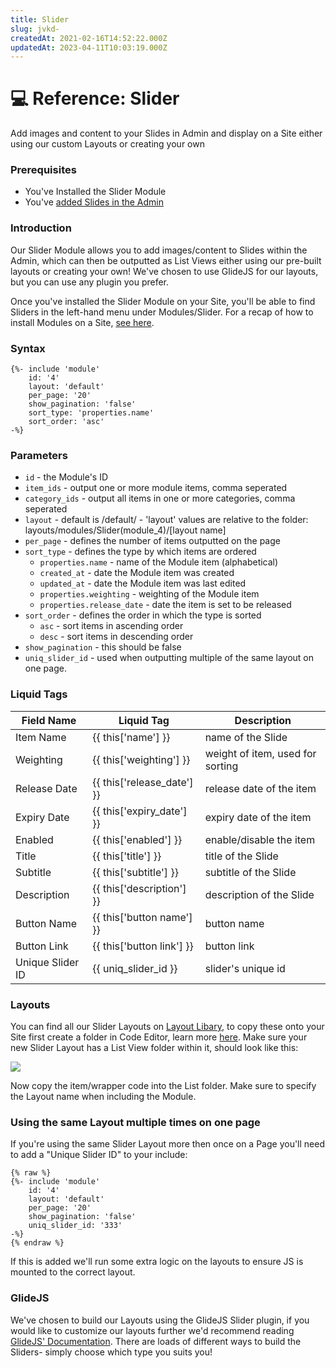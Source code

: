 ```yaml
---
title: Slider
slug: jvkd-
createdAt: 2021-02-16T14:52:22.000Z
updatedAt: 2023-04-11T10:03:19.000Z
---
```


# 💻 Reference: Slider

Add images and content to your Slides in Admin and display on a Site either using our custom Layouts or creating your own

### Prerequisites

* You've Installed the Slider Module
* You've [added Slides in the Admin](https://help.siteglide.com/article/131-modules-getting-started#2-creating-and-editing-an-item)

### Introduction

Our Slider Module allows you to add images/content to Slides within the Admin, which can then be outputted as List Views either using our pre-built layouts or creating your own! We've chosen to use GlideJS for our layouts, but you can use any plugin you prefer.

Once you've installed the Slider Module on your Site, you'll be able to find Sliders in the left-hand menu under Modules/Slider. For a recap of how to install Modules on a Site, [see here](https://help.siteglide.com/article/131-modules-getting-started#2-installing-modules).

### Syntax

```liquid
{%- include 'module'
    id: '4'
    layout: 'default'
    per_page: '20'
    show_pagination: 'false'
    sort_type: 'properties.name'
    sort_order: 'asc' 
-%}

```

### Parameters

* `id` - the Module's ID
* `item_ids` - output one or more module items, comma seperated
* `category_ids` - output all items in one or more categories, comma seperated
* `layout` - default is /default/ - 'layout' values are relative to the folder: layouts/modules/Slider(module\_4)/\[layout name]
* `per_page` - defines the number of items outputted on the page
* `sort_type` - defines the type by which items are ordered
  * `properties.name` - name of the Module item (alphabetical)
  * `created_at` - date the Module item was created
  * `updated_at` - date the Module item was last edited
  * `properties.weighting` - weighting of the Module item
  * `properties.release_date` - date the item is set to be released
* `sort_order` - defines the order in which the type is sorted
  * `asc` - sort items in ascending order
  * `desc` - sort items in descending order
* `show_pagination` - this should be false
* `uniq_slider_id` - used when outputting multiple of the same layout on one page.

### Liquid Tags

| **Field Name**   | **Liquid Tag**                 | **Description**                  |
| ---------------- | ------------------------------ | -------------------------------- |
| Item Name        | \{{ this\['name'] \}}          | name of the Slide                |
| Weighting        | \{{ this\['weighting'] \}}     | weight of item, used for sorting |
| Release Date     | \{{ this\['release\_date'] \}} | release date of the item         |
| Expiry Date      | \{{ this\['expiry\_date'] \}}  | expiry date of the item          |
| Enabled          | \{{ this\['enabled'] \}}       | enable/disable the item          |
| Title            | \{{ this\['title'] \}}         | title of the Slide               |
| Subtitle         | \{{ this\['subtitle'] \}}      | subtitle of the Slide            |
| Description      | \{{ this\['description'] \}}   | description of the Slide         |
| Button Name      | \{{ this\['button name'] \}}   | button name                      |
| Button Link      | \{{ this\['button link'] \}}   | button link                      |
| Unique Slider ID | \{{ uniq\_slider\_id \}}       | slider's unique id               |

### Layouts

You can find all our Slider Layouts on [Layout Libary](https://studio.siteglide.com/layouts), to copy these onto your Site first create a folder in Code Editor, learn more [here](https://help.siteglide.com/article/214-code-editor-getting-started). Make sure your new Slider Layout has a List View folder within it, should look like this:

![](https://downloads.intercomcdn.com/i/o/229068073/48df7e0feff380586d9f59ac/image.png)

Now copy the item/wrapper code into the List folder. Make sure to specify the Layout name when including the Module.

### Using the same Layout multiple times on one page

If you're using the same Slider Layout more then once on a Page you'll need to add a "Unique Slider ID" to your include:

```liquid
{% raw %}
{%- include 'module'
    id: '4'
    layout: 'default'
    per_page: '20'
    show_pagination: 'false'
    uniq_slider_id: '333' 
-%}
{% endraw %}
```

If this is added we'll run some extra logic on the layouts to ensure JS is mounted to the correct layout.

### GlideJS

We've chosen to build our Layouts using the GlideJS Slider plugin, if you would like to customize our layouts further we'd recommend reading [GlideJS' Documentation](https://glidejs.com/docs/). There are loads of different ways to build the Sliders- simply choose which type you suits you!

